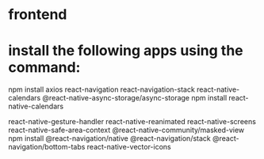 # frontend

# install the following apps using the command:

npm install axios react-navigation react-navigation-stack react-native-calendars @react-native-async-storage/async-storage
npm install react-native-calendars

react-native-gesture-handler react-native-reanimated react-native-screens react-native-safe-area-context @react-native-community/masked-view 
npm install @react-navigation/native @react-navigation/stack @react-navigation/bottom-tabs react-native-vector-icons
